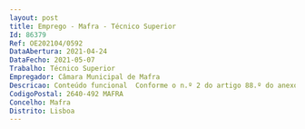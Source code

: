```yaml
--- 
layout: post
title: Emprego - Mafra - Técnico Superior
Id: 86379
Ref: OE202104/0592
DataAbertura: 2021-04-24
DataFecho: 2021-05-07
Trabalho: Técnico Superior
Empregador: Câmara Municipal de Mafra
Descricao: Conteúdo funcional  Conforme o n.º 2 do artigo 88.º do anexo à Lei n.º 35 2014, de 20 de junho, nomeadamente, Levantamento, inserção, atualização e manutenção das bases de dados geográficas, em ambiente ArcGIS e AutoCAD, mediante a integração de informação recolhida ou rececionada em vários formatos  	Tratamento e análise de informação para produção de informação geográfica ou mapas, atendendo a solicitações internas e externas  	Informação de processos de obras do que se refere às competências do serviço  	Colaboração na configuração, manutenção e gestão dos Portais Geográficos da autarquia e 	Apoio e formação aos diversos serviços da autarquia na utilização do Portal Geográfico.
CodigoPostal: 2640-492 MAFRA
Concelho: Mafra
Distrito: Lisboa
--- 
```

